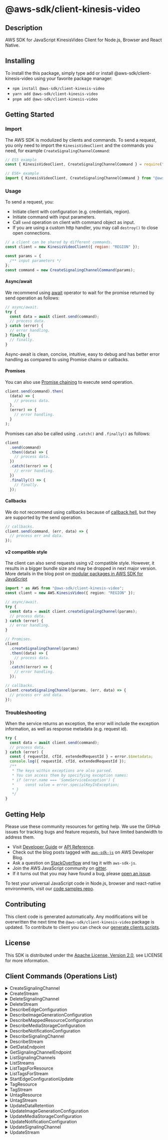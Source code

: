 <!-- generated file, do not edit directly -->

# @aws-sdk/client-kinesis-video

## Description

AWS SDK for JavaScript KinesisVideo Client for Node.js, Browser and React Native.

<p></p>

## Installing

To install the this package, simply type add or install @aws-sdk/client-kinesis-video
using your favorite package manager:

- `npm install @aws-sdk/client-kinesis-video`
- `yarn add @aws-sdk/client-kinesis-video`
- `pnpm add @aws-sdk/client-kinesis-video`

## Getting Started

### Import

The AWS SDK is modulized by clients and commands.
To send a request, you only need to import the `KinesisVideoClient` and
the commands you need, for example `CreateSignalingChannelCommand`:

```js
// ES5 example
const { KinesisVideoClient, CreateSignalingChannelCommand } = require("@aws-sdk/client-kinesis-video");
```

```ts
// ES6+ example
import { KinesisVideoClient, CreateSignalingChannelCommand } from "@aws-sdk/client-kinesis-video";
```

### Usage

To send a request, you:

- Initiate client with configuration (e.g. credentials, region).
- Initiate command with input parameters.
- Call `send` operation on client with command object as input.
- If you are using a custom http handler, you may call `destroy()` to close open connections.

```js
// a client can be shared by different commands.
const client = new KinesisVideoClient({ region: "REGION" });

const params = {
  /** input parameters */
};
const command = new CreateSignalingChannelCommand(params);
```

#### Async/await

We recommend using [await](https://developer.mozilla.org/en-US/docs/Web/JavaScript/Reference/Operators/await)
operator to wait for the promise returned by send operation as follows:

```js
// async/await.
try {
  const data = await client.send(command);
  // process data.
} catch (error) {
  // error handling.
} finally {
  // finally.
}
```

Async-await is clean, concise, intuitive, easy to debug and has better error handling
as compared to using Promise chains or callbacks.

#### Promises

You can also use [Promise chaining](https://developer.mozilla.org/en-US/docs/Web/JavaScript/Guide/Using_promises#chaining)
to execute send operation.

```js
client.send(command).then(
  (data) => {
    // process data.
  },
  (error) => {
    // error handling.
  }
);
```

Promises can also be called using `.catch()` and `.finally()` as follows:

```js
client
  .send(command)
  .then((data) => {
    // process data.
  })
  .catch((error) => {
    // error handling.
  })
  .finally(() => {
    // finally.
  });
```

#### Callbacks

We do not recommend using callbacks because of [callback hell](http://callbackhell.com/),
but they are supported by the send operation.

```js
// callbacks.
client.send(command, (err, data) => {
  // process err and data.
});
```

#### v2 compatible style

The client can also send requests using v2 compatible style.
However, it results in a bigger bundle size and may be dropped in next major version. More details in the blog post
on [modular packages in AWS SDK for JavaScript](https://aws.amazon.com/blogs/developer/modular-packages-in-aws-sdk-for-javascript/)

```ts
import * as AWS from "@aws-sdk/client-kinesis-video";
const client = new AWS.KinesisVideo({ region: "REGION" });

// async/await.
try {
  const data = await client.createSignalingChannel(params);
  // process data.
} catch (error) {
  // error handling.
}

// Promises.
client
  .createSignalingChannel(params)
  .then((data) => {
    // process data.
  })
  .catch((error) => {
    // error handling.
  });

// callbacks.
client.createSignalingChannel(params, (err, data) => {
  // process err and data.
});
```

### Troubleshooting

When the service returns an exception, the error will include the exception information,
as well as response metadata (e.g. request id).

```js
try {
  const data = await client.send(command);
  // process data.
} catch (error) {
  const { requestId, cfId, extendedRequestId } = error.$$metadata;
  console.log({ requestId, cfId, extendedRequestId });
  /**
   * The keys within exceptions are also parsed.
   * You can access them by specifying exception names:
   * if (error.name === 'SomeServiceException') {
   *     const value = error.specialKeyInException;
   * }
   */
}
```

## Getting Help

Please use these community resources for getting help.
We use the GitHub issues for tracking bugs and feature requests, but have limited bandwidth to address them.

- Visit [Developer Guide](https://docs.aws.amazon.com/sdk-for-javascript/v3/developer-guide/welcome.html)
  or [API Reference](https://docs.aws.amazon.com/AWSJavaScriptSDK/v3/latest/index.html).
- Check out the blog posts tagged with [`aws-sdk-js`](https://aws.amazon.com/blogs/developer/tag/aws-sdk-js/)
  on AWS Developer Blog.
- Ask a question on [StackOverflow](https://stackoverflow.com/questions/tagged/aws-sdk-js) and tag it with `aws-sdk-js`.
- Join the AWS JavaScript community on [gitter](https://gitter.im/aws/aws-sdk-js-v3).
- If it turns out that you may have found a bug, please [open an issue](https://github.com/aws/aws-sdk-js-v3/issues/new/choose).

To test your universal JavaScript code in Node.js, browser and react-native environments,
visit our [code samples repo](https://github.com/aws-samples/aws-sdk-js-tests).

## Contributing

This client code is generated automatically. Any modifications will be overwritten the next time the `@aws-sdk/client-kinesis-video` package is updated.
To contribute to client you can check our [generate clients scripts](https://github.com/aws/aws-sdk-js-v3/tree/main/scripts/generate-clients).

## License

This SDK is distributed under the
[Apache License, Version 2.0](http://www.apache.org/licenses/LICENSE-2.0),
see LICENSE for more information.

## Client Commands (Operations List)

<details>
<summary>
CreateSignalingChannel
</summary>

[Command API Reference](https://docs.aws.amazon.com/AWSJavaScriptSDK/v3/latest/clients/client-kinesis-video/classes/createsignalingchannelcommand.html) / [Input](https://docs.aws.amazon.com/AWSJavaScriptSDK/v3/latest/clients/client-kinesis-video/interfaces/createsignalingchannelcommandinput.html) / [Output](https://docs.aws.amazon.com/AWSJavaScriptSDK/v3/latest/clients/client-kinesis-video/interfaces/createsignalingchannelcommandoutput.html)

</details>
<details>
<summary>
CreateStream
</summary>

[Command API Reference](https://docs.aws.amazon.com/AWSJavaScriptSDK/v3/latest/clients/client-kinesis-video/classes/createstreamcommand.html) / [Input](https://docs.aws.amazon.com/AWSJavaScriptSDK/v3/latest/clients/client-kinesis-video/interfaces/createstreamcommandinput.html) / [Output](https://docs.aws.amazon.com/AWSJavaScriptSDK/v3/latest/clients/client-kinesis-video/interfaces/createstreamcommandoutput.html)

</details>
<details>
<summary>
DeleteSignalingChannel
</summary>

[Command API Reference](https://docs.aws.amazon.com/AWSJavaScriptSDK/v3/latest/clients/client-kinesis-video/classes/deletesignalingchannelcommand.html) / [Input](https://docs.aws.amazon.com/AWSJavaScriptSDK/v3/latest/clients/client-kinesis-video/interfaces/deletesignalingchannelcommandinput.html) / [Output](https://docs.aws.amazon.com/AWSJavaScriptSDK/v3/latest/clients/client-kinesis-video/interfaces/deletesignalingchannelcommandoutput.html)

</details>
<details>
<summary>
DeleteStream
</summary>

[Command API Reference](https://docs.aws.amazon.com/AWSJavaScriptSDK/v3/latest/clients/client-kinesis-video/classes/deletestreamcommand.html) / [Input](https://docs.aws.amazon.com/AWSJavaScriptSDK/v3/latest/clients/client-kinesis-video/interfaces/deletestreamcommandinput.html) / [Output](https://docs.aws.amazon.com/AWSJavaScriptSDK/v3/latest/clients/client-kinesis-video/interfaces/deletestreamcommandoutput.html)

</details>
<details>
<summary>
DescribeEdgeConfiguration
</summary>

[Command API Reference](https://docs.aws.amazon.com/AWSJavaScriptSDK/v3/latest/clients/client-kinesis-video/classes/describeedgeconfigurationcommand.html) / [Input](https://docs.aws.amazon.com/AWSJavaScriptSDK/v3/latest/clients/client-kinesis-video/interfaces/describeedgeconfigurationcommandinput.html) / [Output](https://docs.aws.amazon.com/AWSJavaScriptSDK/v3/latest/clients/client-kinesis-video/interfaces/describeedgeconfigurationcommandoutput.html)

</details>
<details>
<summary>
DescribeImageGenerationConfiguration
</summary>

[Command API Reference](https://docs.aws.amazon.com/AWSJavaScriptSDK/v3/latest/clients/client-kinesis-video/classes/describeimagegenerationconfigurationcommand.html) / [Input](https://docs.aws.amazon.com/AWSJavaScriptSDK/v3/latest/clients/client-kinesis-video/interfaces/describeimagegenerationconfigurationcommandinput.html) / [Output](https://docs.aws.amazon.com/AWSJavaScriptSDK/v3/latest/clients/client-kinesis-video/interfaces/describeimagegenerationconfigurationcommandoutput.html)

</details>
<details>
<summary>
DescribeMappedResourceConfiguration
</summary>

[Command API Reference](https://docs.aws.amazon.com/AWSJavaScriptSDK/v3/latest/clients/client-kinesis-video/classes/describemappedresourceconfigurationcommand.html) / [Input](https://docs.aws.amazon.com/AWSJavaScriptSDK/v3/latest/clients/client-kinesis-video/interfaces/describemappedresourceconfigurationcommandinput.html) / [Output](https://docs.aws.amazon.com/AWSJavaScriptSDK/v3/latest/clients/client-kinesis-video/interfaces/describemappedresourceconfigurationcommandoutput.html)

</details>
<details>
<summary>
DescribeMediaStorageConfiguration
</summary>

[Command API Reference](https://docs.aws.amazon.com/AWSJavaScriptSDK/v3/latest/clients/client-kinesis-video/classes/describemediastorageconfigurationcommand.html) / [Input](https://docs.aws.amazon.com/AWSJavaScriptSDK/v3/latest/clients/client-kinesis-video/interfaces/describemediastorageconfigurationcommandinput.html) / [Output](https://docs.aws.amazon.com/AWSJavaScriptSDK/v3/latest/clients/client-kinesis-video/interfaces/describemediastorageconfigurationcommandoutput.html)

</details>
<details>
<summary>
DescribeNotificationConfiguration
</summary>

[Command API Reference](https://docs.aws.amazon.com/AWSJavaScriptSDK/v3/latest/clients/client-kinesis-video/classes/describenotificationconfigurationcommand.html) / [Input](https://docs.aws.amazon.com/AWSJavaScriptSDK/v3/latest/clients/client-kinesis-video/interfaces/describenotificationconfigurationcommandinput.html) / [Output](https://docs.aws.amazon.com/AWSJavaScriptSDK/v3/latest/clients/client-kinesis-video/interfaces/describenotificationconfigurationcommandoutput.html)

</details>
<details>
<summary>
DescribeSignalingChannel
</summary>

[Command API Reference](https://docs.aws.amazon.com/AWSJavaScriptSDK/v3/latest/clients/client-kinesis-video/classes/describesignalingchannelcommand.html) / [Input](https://docs.aws.amazon.com/AWSJavaScriptSDK/v3/latest/clients/client-kinesis-video/interfaces/describesignalingchannelcommandinput.html) / [Output](https://docs.aws.amazon.com/AWSJavaScriptSDK/v3/latest/clients/client-kinesis-video/interfaces/describesignalingchannelcommandoutput.html)

</details>
<details>
<summary>
DescribeStream
</summary>

[Command API Reference](https://docs.aws.amazon.com/AWSJavaScriptSDK/v3/latest/clients/client-kinesis-video/classes/describestreamcommand.html) / [Input](https://docs.aws.amazon.com/AWSJavaScriptSDK/v3/latest/clients/client-kinesis-video/interfaces/describestreamcommandinput.html) / [Output](https://docs.aws.amazon.com/AWSJavaScriptSDK/v3/latest/clients/client-kinesis-video/interfaces/describestreamcommandoutput.html)

</details>
<details>
<summary>
GetDataEndpoint
</summary>

[Command API Reference](https://docs.aws.amazon.com/AWSJavaScriptSDK/v3/latest/clients/client-kinesis-video/classes/getdataendpointcommand.html) / [Input](https://docs.aws.amazon.com/AWSJavaScriptSDK/v3/latest/clients/client-kinesis-video/interfaces/getdataendpointcommandinput.html) / [Output](https://docs.aws.amazon.com/AWSJavaScriptSDK/v3/latest/clients/client-kinesis-video/interfaces/getdataendpointcommandoutput.html)

</details>
<details>
<summary>
GetSignalingChannelEndpoint
</summary>

[Command API Reference](https://docs.aws.amazon.com/AWSJavaScriptSDK/v3/latest/clients/client-kinesis-video/classes/getsignalingchannelendpointcommand.html) / [Input](https://docs.aws.amazon.com/AWSJavaScriptSDK/v3/latest/clients/client-kinesis-video/interfaces/getsignalingchannelendpointcommandinput.html) / [Output](https://docs.aws.amazon.com/AWSJavaScriptSDK/v3/latest/clients/client-kinesis-video/interfaces/getsignalingchannelendpointcommandoutput.html)

</details>
<details>
<summary>
ListSignalingChannels
</summary>

[Command API Reference](https://docs.aws.amazon.com/AWSJavaScriptSDK/v3/latest/clients/client-kinesis-video/classes/listsignalingchannelscommand.html) / [Input](https://docs.aws.amazon.com/AWSJavaScriptSDK/v3/latest/clients/client-kinesis-video/interfaces/listsignalingchannelscommandinput.html) / [Output](https://docs.aws.amazon.com/AWSJavaScriptSDK/v3/latest/clients/client-kinesis-video/interfaces/listsignalingchannelscommandoutput.html)

</details>
<details>
<summary>
ListStreams
</summary>

[Command API Reference](https://docs.aws.amazon.com/AWSJavaScriptSDK/v3/latest/clients/client-kinesis-video/classes/liststreamscommand.html) / [Input](https://docs.aws.amazon.com/AWSJavaScriptSDK/v3/latest/clients/client-kinesis-video/interfaces/liststreamscommandinput.html) / [Output](https://docs.aws.amazon.com/AWSJavaScriptSDK/v3/latest/clients/client-kinesis-video/interfaces/liststreamscommandoutput.html)

</details>
<details>
<summary>
ListTagsForResource
</summary>

[Command API Reference](https://docs.aws.amazon.com/AWSJavaScriptSDK/v3/latest/clients/client-kinesis-video/classes/listtagsforresourcecommand.html) / [Input](https://docs.aws.amazon.com/AWSJavaScriptSDK/v3/latest/clients/client-kinesis-video/interfaces/listtagsforresourcecommandinput.html) / [Output](https://docs.aws.amazon.com/AWSJavaScriptSDK/v3/latest/clients/client-kinesis-video/interfaces/listtagsforresourcecommandoutput.html)

</details>
<details>
<summary>
ListTagsForStream
</summary>

[Command API Reference](https://docs.aws.amazon.com/AWSJavaScriptSDK/v3/latest/clients/client-kinesis-video/classes/listtagsforstreamcommand.html) / [Input](https://docs.aws.amazon.com/AWSJavaScriptSDK/v3/latest/clients/client-kinesis-video/interfaces/listtagsforstreamcommandinput.html) / [Output](https://docs.aws.amazon.com/AWSJavaScriptSDK/v3/latest/clients/client-kinesis-video/interfaces/listtagsforstreamcommandoutput.html)

</details>
<details>
<summary>
StartEdgeConfigurationUpdate
</summary>

[Command API Reference](https://docs.aws.amazon.com/AWSJavaScriptSDK/v3/latest/clients/client-kinesis-video/classes/startedgeconfigurationupdatecommand.html) / [Input](https://docs.aws.amazon.com/AWSJavaScriptSDK/v3/latest/clients/client-kinesis-video/interfaces/startedgeconfigurationupdatecommandinput.html) / [Output](https://docs.aws.amazon.com/AWSJavaScriptSDK/v3/latest/clients/client-kinesis-video/interfaces/startedgeconfigurationupdatecommandoutput.html)

</details>
<details>
<summary>
TagResource
</summary>

[Command API Reference](https://docs.aws.amazon.com/AWSJavaScriptSDK/v3/latest/clients/client-kinesis-video/classes/tagresourcecommand.html) / [Input](https://docs.aws.amazon.com/AWSJavaScriptSDK/v3/latest/clients/client-kinesis-video/interfaces/tagresourcecommandinput.html) / [Output](https://docs.aws.amazon.com/AWSJavaScriptSDK/v3/latest/clients/client-kinesis-video/interfaces/tagresourcecommandoutput.html)

</details>
<details>
<summary>
TagStream
</summary>

[Command API Reference](https://docs.aws.amazon.com/AWSJavaScriptSDK/v3/latest/clients/client-kinesis-video/classes/tagstreamcommand.html) / [Input](https://docs.aws.amazon.com/AWSJavaScriptSDK/v3/latest/clients/client-kinesis-video/interfaces/tagstreamcommandinput.html) / [Output](https://docs.aws.amazon.com/AWSJavaScriptSDK/v3/latest/clients/client-kinesis-video/interfaces/tagstreamcommandoutput.html)

</details>
<details>
<summary>
UntagResource
</summary>

[Command API Reference](https://docs.aws.amazon.com/AWSJavaScriptSDK/v3/latest/clients/client-kinesis-video/classes/untagresourcecommand.html) / [Input](https://docs.aws.amazon.com/AWSJavaScriptSDK/v3/latest/clients/client-kinesis-video/interfaces/untagresourcecommandinput.html) / [Output](https://docs.aws.amazon.com/AWSJavaScriptSDK/v3/latest/clients/client-kinesis-video/interfaces/untagresourcecommandoutput.html)

</details>
<details>
<summary>
UntagStream
</summary>

[Command API Reference](https://docs.aws.amazon.com/AWSJavaScriptSDK/v3/latest/clients/client-kinesis-video/classes/untagstreamcommand.html) / [Input](https://docs.aws.amazon.com/AWSJavaScriptSDK/v3/latest/clients/client-kinesis-video/interfaces/untagstreamcommandinput.html) / [Output](https://docs.aws.amazon.com/AWSJavaScriptSDK/v3/latest/clients/client-kinesis-video/interfaces/untagstreamcommandoutput.html)

</details>
<details>
<summary>
UpdateDataRetention
</summary>

[Command API Reference](https://docs.aws.amazon.com/AWSJavaScriptSDK/v3/latest/clients/client-kinesis-video/classes/updatedataretentioncommand.html) / [Input](https://docs.aws.amazon.com/AWSJavaScriptSDK/v3/latest/clients/client-kinesis-video/interfaces/updatedataretentioncommandinput.html) / [Output](https://docs.aws.amazon.com/AWSJavaScriptSDK/v3/latest/clients/client-kinesis-video/interfaces/updatedataretentioncommandoutput.html)

</details>
<details>
<summary>
UpdateImageGenerationConfiguration
</summary>

[Command API Reference](https://docs.aws.amazon.com/AWSJavaScriptSDK/v3/latest/clients/client-kinesis-video/classes/updateimagegenerationconfigurationcommand.html) / [Input](https://docs.aws.amazon.com/AWSJavaScriptSDK/v3/latest/clients/client-kinesis-video/interfaces/updateimagegenerationconfigurationcommandinput.html) / [Output](https://docs.aws.amazon.com/AWSJavaScriptSDK/v3/latest/clients/client-kinesis-video/interfaces/updateimagegenerationconfigurationcommandoutput.html)

</details>
<details>
<summary>
UpdateMediaStorageConfiguration
</summary>

[Command API Reference](https://docs.aws.amazon.com/AWSJavaScriptSDK/v3/latest/clients/client-kinesis-video/classes/updatemediastorageconfigurationcommand.html) / [Input](https://docs.aws.amazon.com/AWSJavaScriptSDK/v3/latest/clients/client-kinesis-video/interfaces/updatemediastorageconfigurationcommandinput.html) / [Output](https://docs.aws.amazon.com/AWSJavaScriptSDK/v3/latest/clients/client-kinesis-video/interfaces/updatemediastorageconfigurationcommandoutput.html)

</details>
<details>
<summary>
UpdateNotificationConfiguration
</summary>

[Command API Reference](https://docs.aws.amazon.com/AWSJavaScriptSDK/v3/latest/clients/client-kinesis-video/classes/updatenotificationconfigurationcommand.html) / [Input](https://docs.aws.amazon.com/AWSJavaScriptSDK/v3/latest/clients/client-kinesis-video/interfaces/updatenotificationconfigurationcommandinput.html) / [Output](https://docs.aws.amazon.com/AWSJavaScriptSDK/v3/latest/clients/client-kinesis-video/interfaces/updatenotificationconfigurationcommandoutput.html)

</details>
<details>
<summary>
UpdateSignalingChannel
</summary>

[Command API Reference](https://docs.aws.amazon.com/AWSJavaScriptSDK/v3/latest/clients/client-kinesis-video/classes/updatesignalingchannelcommand.html) / [Input](https://docs.aws.amazon.com/AWSJavaScriptSDK/v3/latest/clients/client-kinesis-video/interfaces/updatesignalingchannelcommandinput.html) / [Output](https://docs.aws.amazon.com/AWSJavaScriptSDK/v3/latest/clients/client-kinesis-video/interfaces/updatesignalingchannelcommandoutput.html)

</details>
<details>
<summary>
UpdateStream
</summary>

[Command API Reference](https://docs.aws.amazon.com/AWSJavaScriptSDK/v3/latest/clients/client-kinesis-video/classes/updatestreamcommand.html) / [Input](https://docs.aws.amazon.com/AWSJavaScriptSDK/v3/latest/clients/client-kinesis-video/interfaces/updatestreamcommandinput.html) / [Output](https://docs.aws.amazon.com/AWSJavaScriptSDK/v3/latest/clients/client-kinesis-video/interfaces/updatestreamcommandoutput.html)

</details>
